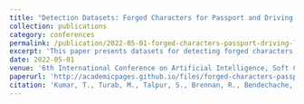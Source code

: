 ```yaml
---
title: "Detection Datasets: Forged Characters for Passport and Driving Licence"
collection: publications
category: conferences
permalink: /publication/2022-05-01-forged-characters-passport-driving-licence
excerpt: 'This paper presents datasets for detecting forged characters in passports and driving licenses.'
date: 2022-05-01
venue: '6th International Conference on Artificial Intelligence, Soft Computing and Applications'
paperurl: 'http://academicpages.github.io/files/forged-characters-passport.pdf'
citation: 'Kumar, T., Turab, M., Talpur, S., Brennan, R., Bendechache, M. (2022). &quot;Detection Datasets: Forged Characters for Passport and Driving Licence.&quot; <i>6th International Conference on Artificial Intelligence, Soft Computing and Applications</i>.'
---
```

